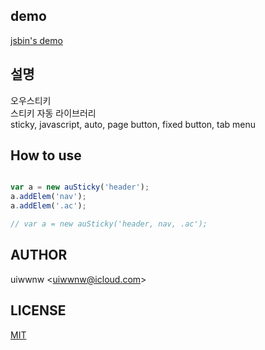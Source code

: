 ## demo

[jsbin's demo](https://jsbin.com/weromaqaxe/edit?output)

## 설명

오우스티키      
스티키 자동 라이브러리           
sticky, javascript, auto, page button, fixed button, tab menu


## How to use

```javascript

var a = new auSticky('header');
a.addElem('nav');
a.addElem('.ac');

// var a = new auSticky('header, nav, .ac');

```
## AUTHOR

uiwwnw &lt;[uiwwnw@icloud.com](mailto:uiwwnw@icloud.com)&gt;

## LICENSE

[MIT](https://uiwwnw.mit-license.org)